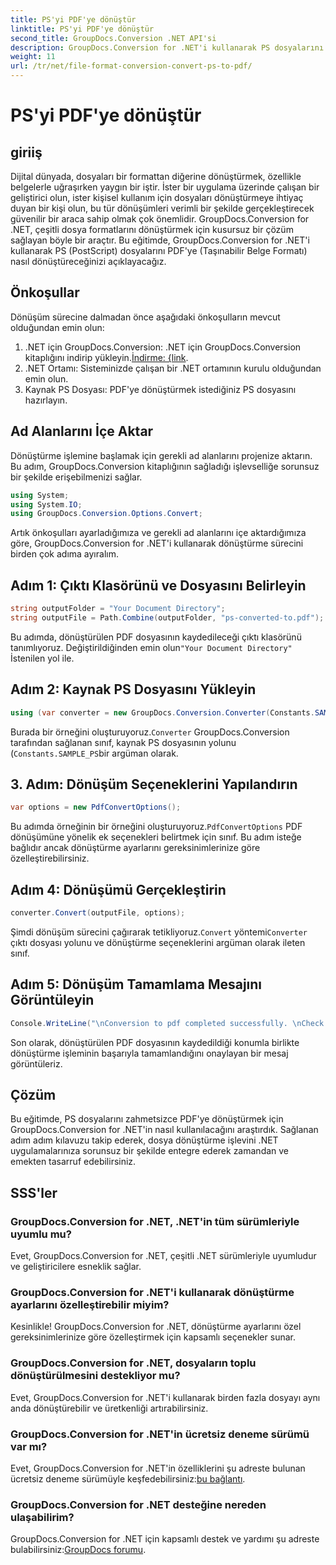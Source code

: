 ```yaml
---
title: PS'yi PDF'ye dönüştür
linktitle: PS'yi PDF'ye dönüştür
second_title: GroupDocs.Conversion .NET API'si
description: GroupDocs.Conversion for .NET'i kullanarak PS dosyalarını zahmetsizce PDF'ye dönüştürün. Dosya dönüştürme işlevini .NET uygulamalarınıza sorunsuz bir şekilde entegre edin.
weight: 11
url: /tr/net/file-format-conversion-convert-ps-to-pdf/
---
```


# PS'yi PDF'ye dönüştür

## giriiş
Dijital dünyada, dosyaları bir formattan diğerine dönüştürmek, özellikle belgelerle uğraşırken yaygın bir iştir. İster bir uygulama üzerinde çalışan bir geliştirici olun, ister kişisel kullanım için dosyaları dönüştürmeye ihtiyaç duyan bir kişi olun, bu tür dönüşümleri verimli bir şekilde gerçekleştirecek güvenilir bir araca sahip olmak çok önemlidir. GroupDocs.Conversion for .NET, çeşitli dosya formatlarını dönüştürmek için kusursuz bir çözüm sağlayan böyle bir araçtır. Bu eğitimde, GroupDocs.Conversion for .NET'i kullanarak PS (PostScript) dosyalarını PDF'ye (Taşınabilir Belge Formatı) nasıl dönüştüreceğinizi açıklayacağız.
## Önkoşullar
Dönüşüm sürecine dalmadan önce aşağıdaki önkoşulların mevcut olduğundan emin olun:
1. .NET için GroupDocs.Conversion: .NET için GroupDocs.Conversion kitaplığını indirip yükleyin.[İndirme: {link](https://releases.groupdocs.com/conversion/net/).
2. .NET Ortamı: Sisteminizde çalışan bir .NET ortamının kurulu olduğundan emin olun.
3. Kaynak PS Dosyası: PDF'ye dönüştürmek istediğiniz PS dosyasını hazırlayın.

## Ad Alanlarını İçe Aktar
Dönüştürme işlemine başlamak için gerekli ad alanlarını projenize aktarın. Bu adım, GroupDocs.Conversion kitaplığının sağladığı işlevselliğe sorunsuz bir şekilde erişebilmenizi sağlar.

```csharp
using System;
using System.IO;
using GroupDocs.Conversion.Options.Convert;
```

Artık önkoşulları ayarladığımıza ve gerekli ad alanlarını içe aktardığımıza göre, GroupDocs.Conversion for .NET'i kullanarak dönüştürme sürecini birden çok adıma ayıralım.
## Adım 1: Çıktı Klasörünü ve Dosyasını Belirleyin
```csharp
string outputFolder = "Your Document Directory";
string outputFile = Path.Combine(outputFolder, "ps-converted-to.pdf");
```
 Bu adımda, dönüştürülen PDF dosyasının kaydedileceği çıktı klasörünü tanımlıyoruz. Değiştirildiğinden emin olun`"Your Document Directory"` İstenilen yol ile.
## Adım 2: Kaynak PS Dosyasını Yükleyin
```csharp
using (var converter = new GroupDocs.Conversion.Converter(Constants.SAMPLE_PS))
```
 Burada bir örneğini oluşturuyoruz.`Converter` GroupDocs.Conversion tarafından sağlanan sınıf, kaynak PS dosyasının yolunu (`Constants.SAMPLE_PS`bir argüman olarak.
## 3. Adım: Dönüşüm Seçeneklerini Yapılandırın
```csharp
var options = new PdfConvertOptions();
```
 Bu adımda örneğinin bir örneğini oluşturuyoruz.`PdfConvertOptions` PDF dönüşümüne yönelik ek seçenekleri belirtmek için sınıf. Bu adım isteğe bağlıdır ancak dönüştürme ayarlarını gereksinimlerinize göre özelleştirebilirsiniz.
## Adım 4: Dönüşümü Gerçekleştirin
```csharp
converter.Convert(outputFile, options);
```
 Şimdi dönüşüm sürecini çağırarak tetikliyoruz.`Convert` yöntemi`Converter` çıktı dosyası yolunu ve dönüştürme seçeneklerini argüman olarak ileten sınıf.
## Adım 5: Dönüşüm Tamamlama Mesajını Görüntüleyin
```csharp
Console.WriteLine("\nConversion to pdf completed successfully. \nCheck output in {0}", outputFolder);
```
Son olarak, dönüştürülen PDF dosyasının kaydedildiği konumla birlikte dönüştürme işleminin başarıyla tamamlandığını onaylayan bir mesaj görüntüleriz.

## Çözüm
Bu eğitimde, PS dosyalarını zahmetsizce PDF'ye dönüştürmek için GroupDocs.Conversion for .NET'in nasıl kullanılacağını araştırdık. Sağlanan adım adım kılavuzu takip ederek, dosya dönüştürme işlevini .NET uygulamalarınıza sorunsuz bir şekilde entegre ederek zamandan ve emekten tasarruf edebilirsiniz.
## SSS'ler
### GroupDocs.Conversion for .NET, .NET'in tüm sürümleriyle uyumlu mu?
Evet, GroupDocs.Conversion for .NET, çeşitli .NET sürümleriyle uyumludur ve geliştiricilere esneklik sağlar.
### GroupDocs.Conversion for .NET'i kullanarak dönüştürme ayarlarını özelleştirebilir miyim?
Kesinlikle! GroupDocs.Conversion for .NET, dönüştürme ayarlarını özel gereksinimlerinize göre özelleştirmek için kapsamlı seçenekler sunar.
### GroupDocs.Conversion for .NET, dosyaların toplu dönüştürülmesini destekliyor mu?
Evet, GroupDocs.Conversion for .NET'i kullanarak birden fazla dosyayı aynı anda dönüştürebilir ve üretkenliği artırabilirsiniz.
### GroupDocs.Conversion for .NET'in ücretsiz deneme sürümü var mı?
 Evet, GroupDocs.Conversion for .NET'in özelliklerini şu adreste bulunan ücretsiz deneme sürümüyle keşfedebilirsiniz:[bu bağlantı](https://releases.groupdocs.com/).
### GroupDocs.Conversion for .NET desteğine nereden ulaşabilirim?
 GroupDocs.Conversion for .NET için kapsamlı destek ve yardımı şu adreste bulabilirsiniz:[GroupDocs forumu](https://forum.groupdocs.com/c/conversion/11).